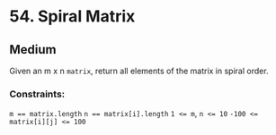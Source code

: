 # 54. Spiral Matrix

## Medium

Given an m x n `matrix`, return all elements of the matrix in spiral order.

### Constraints:

`m == matrix.length`
`n == matrix[i].length`
`1 <= m`, `n <= 10`
`-100 <= matrix[i][j] <= 100`